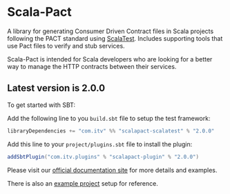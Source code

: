 # Scala-Pact
A library for generating Consumer Driven Contract files in Scala projects following the PACT standard using [ScalaTest](http://www.scalatest.org/). Includes supporting tools that use Pact files to verify and stub services.

Scala-Pact is intended for Scala developers who are looking for a better way to manage the HTTP contracts between their services.

## Latest version is 2.0.0

To get started with SBT:

Add the following line to you `build.sbt` file to setup the test framework:
```scala
libraryDependencies += "com.itv" %% "scalapact-scalatest" % "2.0.0"
```

Add this line to your `project/plugins.sbt` file to install the plugin:
```scala
addSbtPlugin("com.itv.plugins" % "scalapact-plugin" % "2.0.0")
```

Please visit our [official documentation site](http://io.itv.com/scala-pact/) for more details and examples.

There is also an [example project](http://io.itv.com/scala-pact/example.html) setup for reference.
